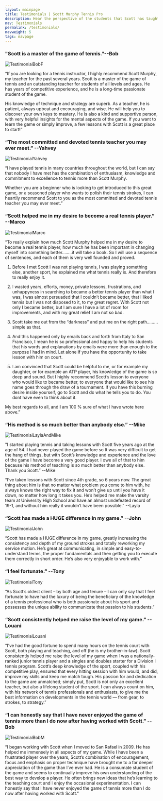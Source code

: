 ```yaml
---
layout: mainpage
title: Testimonials | Scott Murphy Tennis Pro
description: Hear the perspective of the students that Scott has taught over the years.
nav: Testimonials
permalink: /testimonials/
navweight: 5
tags: navpage
---
```


### "Scott is a master of the game of tennis."--Bob

![TestimonialBobF](/images/testimonial-bobf.jpg)

“If you are looking for a tennis instructor, I highly recommend Scott Murphy, my teacher for the past several years. Scott is a master of the game of tennis and an outstanding teacher for students of all levels and ages. He has years of competitive experience, and he is a long-time passionate student of the game.

His knowledge of technique and strategy are superb. As a teacher, he is patient, always upbeat and encouraging, and wise. He will help you to discover your own keys to mastery. He is also a kind and supportive person, with very helpful insights for the mental aspects of the game. If you want to learn the game or simply improve, a few lessons with Scott is a great place to start!”

### “The most committed and devoted tennis teacher you may ever meet.” --Yahvey

![TestimonialYahvey](/images/testimonial-yahvey.jpg)

“I have played tennis in many countries throughout the world, but I can say that nobody I have met has the combination of enthusiasm, knowledge and commitment to excellence to tennis more than Scott Murphy.

Whether you are a beginner who is looking to get introduced to this great game, or a seasoned player who wants to polish their tennis strokes, I can heartily recommend Scott to you as the most committed and devoted tennis teacher you may ever meet.”

### “Scott helped me in my desire to become a real tennis player.” --Marco

![TestimonialMarco](/images/testimonial-marco.jpg)

“To really explain how much Scott Murphy helped me in my desire to become a real tennis player, how much he has been important in changing myself into something better……..it will take a book. So I will use a sequence of sentences, and each of them is very well founded and proved.

1. Before I met Scott I was not playing tennis, I was playing something else, another sport, he explained me what tennis really is. And therefore to really enjoy it.

2. I wasted years, efforts, money, private lessons, frustrations, and unhappyness in searching to became a better tennis player than what I was, I was almost persuaded that I couldn’t became better, that I liked tennis but I was not disposed to it, to my great regret. With Scott not only I became better, but I am sure I have a lot of room for improvements, and with my great relief I am not so bad.

3. Scott take me out from the “darkness” and put me on the right path………simple as that.

4. And this happened only by emails back and forth from Italy to San Francisco, I mean he is so professional and happy to help his students that his words and explanations by emails were more than enough to the purpose I had in mind. Let alone if you have the opportunity to take lesson with him on court.

5. I am convinced that Scott could be helpful to me, or for example my daughter, or for example an ATP player, his knowledge of the game is so deep and sound. But I highly recommend Scott’s lesson to everyone who would like to became better, to everyone that would like to see his name goes through the draw of a tournament. If you have this burning desire inside yourself, go to Scott and do what he tells you to do. You dont have even to think about it.

My best regards to all, and I am 100 % sure of what I have wrote here above.”

### “His method is so much better than anybody else.” --Mike

![TestimonialLaylaAndMike](/images/testimonial-layla-and-mike.jpg)

"I started playing tennis and taking lessons with Scott five years ago at the age of 54. I had never played the game before so It was very difficult to get the hang of things, but with Scott’s knowledge and experience and the love of the game I have become a very good player. I owe all of that to him because his method of teaching is so much better than anybody else. Thank you Scott.” --Mike

“I’ve taken lessons with Scott since 4th grade, so 6 years now. The great thing about him is that no matter what problem you come to him with, he always knows the right way to fix it and won’t give up until you have it down, no matter how long it takes you. He’s helped me make the varsity team at University High School and have an almost undefeated record of 19-1, and without him really it wouldn’t have been possible.” --Layla

### “Scott has made a HUGE difference in my game.” --John

![TestimonialJohn](/images/testimonial-john.jpg)

“Scott has made a HUGE difference in my game, greatly increasing the consistency and depth of my ground strokes and totally reworking my service motion. He’s great at communicating, in simple and easy-to-understand terms, the proper fundamentals and then getting you to execute them correctly in short order. He’s also very enjoyable to work with.”

### “I feel fortunate.” --Tony

![TestimonialTony](/images/testimonial-tony.jpg)

“As Scott’s oldest client – by both age and tenure – I can only say that I feel fortunate to have had the luxury of being the beneficiary of the knowledge of a tennis professional who is both passionate about his sport and possesses the unique ability to communicate that passion to his students.”

### “Scott consistently helped me raise the level of my game.” --Louani

![TestimonialLouani](/images/testimonial-louani.jpg)

“I’ve had the good fortune to spend many hours on the tennis court with Scott, both playing and teaching, and off (he is my brother-in-law). Scott consistently helped me raise the level of my game when I was a nationally-ranked junior tennis player and a singles and doubles starter for a Division I tennis program. Scott’s deep knowledge of the sport, coupled with his competitive play, ensured that every hitting session with him would, and did, improve my skills and keep me match tough. His passion for and dedication to the game are unmatched; simply put, Scott is not only an excellent teacher, but also a lifelong student of the sport. I can always count on him, with his network of tennis professionals and enthusiasts, to give me the best information on developments in the tennis world — from gear, to strokes, to strategy.”

### “I can honestly say that I have never enjoyed the game of tennis more than I do now after having worked with Scott.” --Bob

![TestimonialBobM](/images/testimonial-bobm.jpg)

“I began working with Scott when I moved to San Rafael in 2009. He has helped me immensely in all aspects of my game. While I have been a frustrated player over the years, Scott’s combination of encouragement, focus and emphasis on proper technique have brought me to a far deeper appreciation of the game than I’ve ever had. He is a consumate student of the game and seems to continually improve his own understanding of the best way to develop a player. He often brings new ideas that he’s learning to the teaching court and I enjoy the occasional experimentation. I can honestly say that I have never enjoyed the game of tennis more than I do now after having worked with Scott.”

